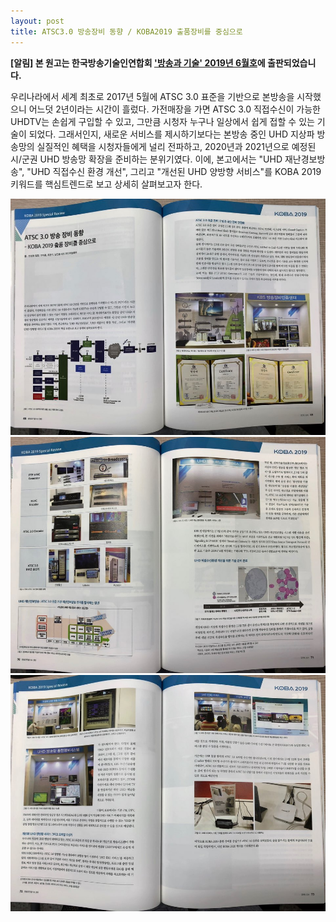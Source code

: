 ```yaml
---
layout: post
title: ATSC3.0 방송장비 동향 / KOBA2019 출품장비를 중심으로
---
```


**[알림] 본 원고는 한국방송기술인연합회 ['방송과 기술' 2019년 6월호](http://tech.kobeta.com/%eb%b0%a9%ec%86%a1%ea%b3%bc%ea%b8%b0%ec%88%a0-2017%eb%85%84-5%ec%9b%94%ed%98%b8vol-257-%ec%95%88%eb%82%b4-2/)에 출판되었습니다.**

우리나라에서 세계 최초로 2017년 5월에 ATSC 3.0 표준을 기반으로 본방송을 시작했으니 어느덧 2년이라는 시간이 흘렀다. 가전매장을 가면 ATSC 3.0 직접수신이 가능한 UHDTV는 손쉽게 구입할 수 있고, 그만큼 시청자 누구나 일상에서 쉽게 접할 수 있는 기술이 되었다. 그래서인지, 새로운 서비스를 제시하기보다는 본방송 중인 UHD 지상파 방송망의 실질적인 혜택을 시청자들에게 널리 전파하고, 2020년과 2021년으로 예정된 시/군권 UHD 방송망 확장을 준비하는 분위기였다. 이에, 본고에서는 "UHD 재난경보방송", "UHD 직접수신 환경 개선", 그리고 "개선된 UHD 양방향 서비스"를 KOBA 2019 키워드를 핵심트렌드로 보고 상세히 살펴보고자 한다.

![그림 1](/images/KOBA2019_review_1.jpg)
![그림 2](/images/KOBA2019_review_2.jpg)
![그림 3](/images/KOBA2019_review_3.jpg)
